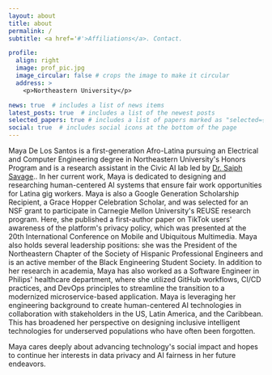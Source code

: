 ```yaml
---
layout: about
title: about
permalink: /
subtitle: <a href='#'>Affiliations</a>. Contact.

profile:
  align: right
  image: prof_pic.jpg
  image_circular: false # crops the image to make it circular
  address: >
    <p>Northeastern University</p>

news: true  # includes a list of news items
latest_posts: true  # includes a list of the newest posts
selected_papers: true # includes a list of papers marked as "selected={true}"
social: true  # includes social icons at the bottom of the page
---
```

Maya De Los Santos is a first-generation Afro-Latina pursuing an Electrical and Computer Engineering degree in Northeastern University's Honors Program 
and is a research assistant in the Civic AI lab led by [Dr. Saiph Savage](http://www.saiph.org/).. In her current work, Maya is dedicated to designing and researching human-centered 
AI systems that ensure fair work opportunities for Latina gig workers. Maya is also a Google Generation Scholarship Recipient,  a Grace Hopper Celebration Scholar, 
and was selected for an NSF grant to participate in Carnegie Mellon University's REUSE research program. Here, she published a first-author paper on TikTok users' 
awareness of the platform's privacy policy, which was presented at the 20th International Conference on Mobile and Ubiquitous Multimedia. Maya also holds several 
leadership positions: she was the President of the Northeastern Chapter of the Society of Hispanic Professional Engineers and is an active member of the Black Engineering 
Student Society. In addition to her research in academia, Maya has also worked as a Software Engineer in Philips' healthcare department, where she utilized GitHub workflows, 
CI/CD practices, and DevOps principles to streamline the transition to a modernized microservice-based application. Maya is leveraging her engineering background to create 
human-centered AI technologies in collaboration with stakeholders in the US, Latin America, and the Caribbean. This has broadened her perspective on designing inclusive 
intelligent technologies for underserved populations who have often been forgotten. 

Maya cares deeply about advancing technology's social impact and hopes to continue her interests in data privacy and AI fairness in her future endeavors.




